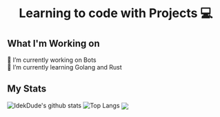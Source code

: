 <h1 align="center"> Learning to code with Projects 💻 </h1>

## What I'm Working on
  🤖 I’m currently working on Bots\
  📝 I’m currently learning Golang and Rust

## My Stats
![IdekDude's github stats](https://github-readme-stats.vercel.app/api?username=IdekDude&show_icons=true&title_color=FFFF00&bg_color=000000&text_color=FFFFFF&include_all_commits=true&hide=issues) 
![Top Langs](https://github-readme-stats.vercel.app/api/top-langs/?username=IdekDude&layout=compact&title_color=FFFF00&bg_color=000000)
<a align="center" href="https://hits.seeyoufarm.com"><img align="center" src="https://hits.seeyoufarm.com/api/count/incr/badge.svg?url=https%3A%2F%2Fgithub.com%2FIdekDude&count_bg=%23FF00CA&title_bg=%23555555&icon=&icon_color=%23E7E7E7&title=hits&edge_flat=false"/></a>

